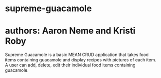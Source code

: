 # supreme-guacamole
authors: Aaron Neme and Kristi Roby
===================================
Supreme Guacamole is a basic MEAN CRUD application that takes food items containing guacamole and display recipes with pictures of each item. A user can add, delete, edit their individual food items containing guacamole.
